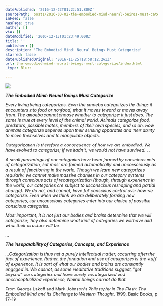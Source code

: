 ```yaml
---
datePublished: '2016-12-12T01:23:51.800Z'
sourcePath: _posts/2016-10-02-the-embodied-mind-neural-beings-must-categorize.md
inFeed: false
hasPage: true
author: []
via: {}
dateModified: '2016-12-12T01:23:49.008Z'
title: ''
publisher: {}
description: 'The Embodied Mind: Neural Beings Must Categorize'
starred: false
datePublishedOriginal: '2016-11-25T18:58:12.261Z'
url: the-embodied-mind-neural-beings-must-categorize/index.html
_type: Blurb

---
```

![](https://imgflo.herokuapp.com/graph/2b2431f8e7ba7b0/f8967a7d7a3cd3c79a4bb283963b1ed9/croprotate.jpg?cropheight=2560&cropwidth=2055&degrees=0&input=https%3A%2F%2Fthe-grid-user-content.s3-us-west-2.amazonaws.com%2Faeb8f614-70fe-4df0-86ff-85f0bd64424a.jpg&x=0&y=0)

_**The Embodied Mind: Neural Beings Must Categorize**_

_Every living being categorizes. Even the amoeba categorizes the things it encounters into food or nonfood, what it moves toward or moves away from. The amoeba cannot choose whether to categorize; it just does. The same is true at every level of the animal world. Animals categorize food, predators, possible mates, members of their own species, and so on. How animals categorize depends upon their sensing apparatus and their ability to move themselves and to manipulate objects._

_Categorization is therefore a consequence of how we are embodied. We have evolved to categorize; if we hadn't, we would not have survived. ..._

_A small percentage of our categories have been formed by conscious acts of categorization, but most are formed automatically and unconsciously as a result of functioning in the world. Though we learn new categorizes regularly, we cannot make massive changes in our category systems through conscious acts of recategorization (though, through experience in the world, our categories are subject to unconscious reshaping and partial change). We do not, and cannot, have full conscious control over how we categorize. Even when we think we are deliberately forming new categories, our unconscious categories enter into our choice of possible conscious categories._

_Most important, it is not just our bodies and brains determine that we will categorize; they also determine what kind of categories we will have and what their structure will be._

_..._

_**The Inseparability of Categories, Concepts, and Experience**_

_...Categorization is thus not a purely intellectual matter, occurring after the fact of experience. Rather, the formation and use of categorizes is the stuff of experience. It is part of what our bodies and brains are constantly engaged in. We cannot, as some meditative traditions suggest, "get beyond" our categories and have purely uncategorized and unconceptualized experience, Neural beings cannot do that._

From George Lakoff and Mark Johnson's _Philosophy in The Flesh: The Embodied Mind and its Challenge to Western Thought_. 1999, Basic Books, p 17-19